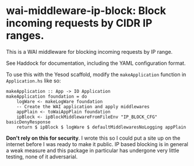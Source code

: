 # wai-middleware-ip-block: Block incoming requests by CIDR IP ranges.

This is a WAI middleware for blocking incoming requests by IP range.

See Haddock for documentation, including the YAML configuration format.

To use this with the Yesod scaffold, modify the `makeApplication` function
in `Application.hs` like so:
```
makeApplication :: App -> IO Application
makeApplication foundation = do
    logWare <- makeLogWare foundation
    -- Create the WAI application and apply middlewares
    appPlain <- toWaiAppPlain foundation
    ipBlock <- ipBlockMiddlewareFromFileEnv "IP_BLOCK_CFG" basicDenyResponse
    return $ ipBlock $ logWare $ defaultMiddlewaresNoLogging appPlain

```

**Don't rely on this for security**. I wrote this so I could put a site up on
the internet before I was ready to make it public. IP based blocking is in
general a weak measure and this package in particular has undergone very little
testing, none of it adversarial.
